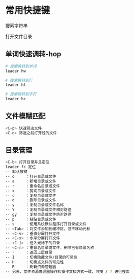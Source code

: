 # 常用快捷键
<C-f> 搜索字符串

<C-b> 打开文件目录

## 单词快速调转-hop
```bash
# 搜索跳转到单词
leader hw

# 搜索跳转到行
leader hl

# 搜索跳转到字符
leader hc
``` 

## 文件模糊匹配
```bash
<C-p> 快速筛选文件
<C-o> 筛选之前打开过的文件
```

## 目录管理

```bash
<C-b> 打开目录并且定位
leader fc 定位 
-- 默认按键
-- o     ：打开目录或文件
-- a     ：新增目录或文件
-- r     ：重命名目录或文件
-- x     ：剪切目录或文件
-- c     ：复制目录或文件
-- d     ：删除目录或文件
-- y     ：复制目录或文件名称
-- Y     ：复制目录或文件相对路径
-- gy    ：复制目录或文件绝对路径
-- p     ：粘贴目录或文件
-- s     ：使用系统默认程序打开目录或文件
-- <Tab> ：将文件添加到缓冲区，但不移动光标
-- <C-v> ：垂直分屏打开文件
-- <C-x> ：水平分屏打开文件
-- <C-]> ：进入光标下的目录
-- <C-r> ：重命名目录或文件，删除已有目录名称
-- -     ：返回上层目录
-- I     ：切换隐藏文件/目录的可见性
-- H     ：切换点文件的可见性
-- R     ：刷新资源管理器
-- 另外，文件资源管理器操作和操作文档方式一致，可按 / ? 进行搜索
```

